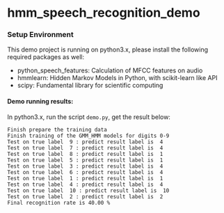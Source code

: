 # hmm_speech_recognition_demo

### Setup Environment
This demo project is running on python3.x, please install the following required packages as well:
- python_speech_features: Calculation of MFCC features on audio 
- hmmlearn: Hidden Markov Models in Python, with scikit-learn like API	
- scipy: Fundamental library for scientific computing

#### Demo running results:
In python3.x, run the script `demo.py`, get the result below:
```
Finish prepare the training data
Finish training of the GMM_HMM models for digits 0-9
Test on true label  9 : predict result label is  4
Test on true label  7 : predict result label is  4
Test on true label  8 : predict result label is  1
Test on true label  5 : predict result label is  1
Test on true label  3 : predict result label is  4
Test on true label  6 : predict result label is  4
Test on true label  1 : predict result label is  1
Test on true label  4 : predict result label is  4
Test on true label  10 : predict result label is  10
Test on true label  2 : predict result label is  2
Final recognition rate is 40.00 %

```